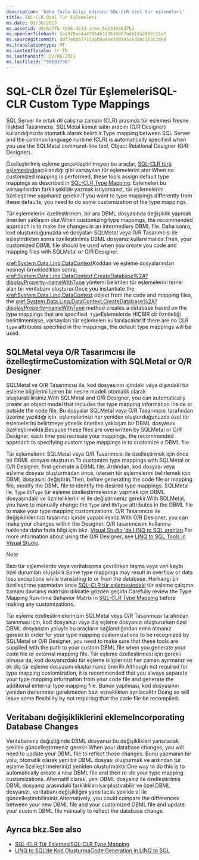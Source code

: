 ```yaml
---
description: 'Daha fazla bilgi edinin: SQL-CLR özel tür eşlemeleri'
title: SQL-CLR Özel Tür Eşlemeleri
ms.date: 03/30/2017
ms.assetid: d916c7fb-4b56-4214-acbe-5e23365047b2
ms.openlocfilehash: 5ad929ae4a47964b333616867ad01da2892c21af
ms.sourcegitcommit: ddf7edb67715a5b9a45e3dd44536dabc153c1de0
ms.translationtype: MT
ms.contentlocale: tr-TR
ms.lasthandoff: 02/06/2021
ms.locfileid: "99803756"
---
```

# <a name="sql-clr-custom-type-mappings"></a><span data-ttu-id="34b02-103">SQL-CLR Özel Tür Eşlemeleri</span><span class="sxs-lookup"><span data-stu-id="34b02-103">SQL-CLR Custom Type Mappings</span></span>

<span data-ttu-id="34b02-104">SQL Server ile ortak dil çalışma zamanı (CLR) arasında tür eşlemesi Nesne İlişkisel Tasarımcısı, SQLMetal komut satırı aracını (O/R Designer) kullandığınızda otomatik olarak belirtilir.</span><span class="sxs-lookup"><span data-stu-id="34b02-104">Type mapping between SQL Server and the common language runtime (CLR) is automatically specified when you use the SQLMetal command-line tool, Object Relational Designer (O/R Designer).</span></span>  
  
 <span data-ttu-id="34b02-105">Özelleştirilmiş eşleme gerçekleştirilmeyen bu araçlar, [SQL-CLR türü eşlemesinde](sql-clr-type-mapping.md)açıklandığı gibi varsayılan tür eşlemelerini atar.</span><span class="sxs-lookup"><span data-stu-id="34b02-105">When no customized mapping is performed, these tools assign default type mappings as described in [SQL-CLR Type Mapping](sql-clr-type-mapping.md).</span></span> <span data-ttu-id="34b02-106">Eşlemeleri bu varsayılandan farklı şekilde yazmak istiyorsanız, tür eşlemelerini özelleştirme yapmanız gerekir.</span><span class="sxs-lookup"><span data-stu-id="34b02-106">If you want to type mappings differently from these defaults, you need to do some customization of the type mappings.</span></span>  
  
 <span data-ttu-id="34b02-107">Tür eşlemelerini özelleştirirken, bir ara DBML dosyasında değişiklik yapmak önerilen yaklaşım olur.</span><span class="sxs-lookup"><span data-stu-id="34b02-107">When customizing type mappings, the recommended approach is to make the changes in an intermediary DBML file.</span></span> <span data-ttu-id="34b02-108">Daha sonra, kod oluşturduğunuzda ve dosyaları SQLMetal veya O/R Tasarımcısı ile eşleştirdikten sonra özelleştirilmiş DBML dosyanız kullanılmalıdır.</span><span class="sxs-lookup"><span data-stu-id="34b02-108">Then, your customized DBML file should be used when you create you code and mapping files with SQLMetal or O/R Designer.</span></span>  
  
 <span data-ttu-id="34b02-109"><xref:System.Data.Linq.DataContext>Koddan ve eşleme dosyalarından nesneyi örnekledikten sonra, <xref:System.Data.Linq.DataContext.CreateDatabase%2A?displayProperty=nameWithType> yöntemi belirtilen tür eşlemelerini temel alan bir veritabanı oluşturur.</span><span class="sxs-lookup"><span data-stu-id="34b02-109">Once you instantiate the <xref:System.Data.Linq.DataContext> object from the code and mapping files, the <xref:System.Data.Linq.DataContext.CreateDatabase%2A?displayProperty=nameWithType> method creates a database based on the type mappings that are specified.</span></span> <span data-ttu-id="34b02-110">`type`Eşlemelerde HIÇBIR clr özniteliği belirtilmemişse, varsayılan tür eşlemeleri kullanılacaktır.</span><span class="sxs-lookup"><span data-stu-id="34b02-110">If there are no CLR `type` attributes specified in the mappings, the default type mappings will be used.</span></span>  
  
## <a name="customization-with-sqlmetal-or-or-designer"></a><span data-ttu-id="34b02-111">SQLMetal veya O/R Tasarımcısı ile özelleştirme</span><span class="sxs-lookup"><span data-stu-id="34b02-111">Customization with SQLMetal or O/R Designer</span></span>  

 <span data-ttu-id="34b02-112">SQLMetal ve O/R Tasarımcısı ile, kod dosyasının içindeki veya dışındaki tür eşleme bilgilerini içeren bir nesne modeli otomatik olarak oluşturabilirsiniz.</span><span class="sxs-lookup"><span data-stu-id="34b02-112">With SQLMetal and O/R Designer, you can automatically create an object model that includes the type mapping information inside or outside the code file.</span></span> <span data-ttu-id="34b02-113">Bu dosyalar SQLMetal veya O/R Tasarımcısı tarafından üzerine yazıldığı için, eşlemelerinizi her yeniden oluşturduğunuzda özel tür eşlemelerini belirtmeye yönelik önerilen yaklaşım bir DBML dosyasını özelleştirmektir.</span><span class="sxs-lookup"><span data-stu-id="34b02-113">Because these files are overwritten by SQLMetal or O/R Designer, each time you recreate your mappings, the recommended approach to specifying custom type mappings is to customize a DBML file.</span></span>  
  
 <span data-ttu-id="34b02-114">Tür eşlemelerini SQLMetal veya O/R Tasarımcısı ile özelleştirmek için önce bir DBML dosyası oluşturun.</span><span class="sxs-lookup"><span data-stu-id="34b02-114">To customize type mappings with SQLMetal or O/R Designer, first generate a DBML file.</span></span> <span data-ttu-id="34b02-115">Ardından, kod dosyası veya eşleme dosyası oluşturmadan önce, istenen tür eşlemelerini belirlemek için DBML dosyasını değiştirin.</span><span class="sxs-lookup"><span data-stu-id="34b02-115">Then, before generating the code file or mapping file, modify the DBML file to identify the desired type mappings.</span></span> <span data-ttu-id="34b02-116">SQLMetal ile, `Type` `DbType` tür eşleme özelleştirmelerinizi yapmak için DBML dosyasındaki ve özniteliklerini el ile değiştirmeniz gerekir.</span><span class="sxs-lookup"><span data-stu-id="34b02-116">With SQLMetal, you have to manually change the `Type` and `DbType` attributes in the DBML file to make your type mapping customizations.</span></span> <span data-ttu-id="34b02-117">O/R Tasarımcısı ile değişikliklerinizi tasarımcı içinde yapabilirsiniz.</span><span class="sxs-lookup"><span data-stu-id="34b02-117">With O/R Designer, you can make your changes within the Designer.</span></span> <span data-ttu-id="34b02-118">O/R tasarımcısını kullanma hakkında daha fazla bilgi için bkz. [Visual Studio 'da LINQ to SQL araçları](/visualstudio/data-tools/linq-to-sql-tools-in-visual-studio2).</span><span class="sxs-lookup"><span data-stu-id="34b02-118">For more information about using the O/R Designer, see [LINQ to SQL Tools in Visual Studio](/visualstudio/data-tools/linq-to-sql-tools-in-visual-studio2).</span></span>  
  
> [!NOTE]
> <span data-ttu-id="34b02-119">Bazı tür eşlemelerde veya veritabanına çevrilirken taşma veya veri kaybı özel durumları oluşabilir.</span><span class="sxs-lookup"><span data-stu-id="34b02-119">Some type mappings may result in overflow or data loss exceptions while translating to or from the database.</span></span> <span data-ttu-id="34b02-120">Herhangi bir özelleştirme yapmadan önce [SQL-CLR tür eşlemesindeki](sql-clr-type-mapping.md) tür eşleme çalışma zamanı davranış matrisini dikkatle gözden geçirin.</span><span class="sxs-lookup"><span data-stu-id="34b02-120">Carefully review the Type Mapping Run-time Behavior Matrix in [SQL-CLR Type Mapping](sql-clr-type-mapping.md) before making any customizations.</span></span>  
  
 <span data-ttu-id="34b02-121">Tür eşleme özelleştirmelerinizin SQLMetal veya O/R Tasarımcısı tarafından tanınması için, kod dosyanızı veya dış eşleme dosyanızı oluştururken özel DBML dosyanızın yoluyla bu araçların sağlandığından emin olmanız gerekir.</span><span class="sxs-lookup"><span data-stu-id="34b02-121">In order for your type mapping customizations to be recognized by SQLMetal or O/R Designer, you need to make sure that these tools are supplied with the path to your custom DBML file when you generate your code file or external mapping file.</span></span> <span data-ttu-id="34b02-122">Tür eşleme özelleştirmesi için gerekli olmasa da, kod dosyanızdaki tür eşleme bilgilerinizi her zaman ayırmanız ve ek dış tür eşleme dosyasını oluşturmanız önerilir.</span><span class="sxs-lookup"><span data-stu-id="34b02-122">Although not required for type mapping customization, it is recommended that you always separate your type mapping information from your code file and generate the additional external type mapping file.</span></span> <span data-ttu-id="34b02-123">Bunun yapılması, kod dosyasının yeniden derlenmesi gerekmeden bazı esneklikten ayrılacaktır.</span><span class="sxs-lookup"><span data-stu-id="34b02-123">Doing so will leave some flexibility by not requiring that the code file be recompiled.</span></span>  
  
## <a name="incorporating-database-changes"></a><span data-ttu-id="34b02-124">Veritabanı değişikliklerini ekleme</span><span class="sxs-lookup"><span data-stu-id="34b02-124">Incorporating Database Changes</span></span>  

 <span data-ttu-id="34b02-125">Veritabanınız değiştiğinde DBML dosyanızı bu değişiklikleri yansıtacak şekilde güncelleştirmeniz gerekir.</span><span class="sxs-lookup"><span data-stu-id="34b02-125">When your database changes, you will need to update your DBML file to reflect those changes.</span></span> <span data-ttu-id="34b02-126">Bunu yapmanın bir yolu, otomatik olarak yeni bir DBML dosyası oluşturmak ve ardından tür eşleme özelleştirmelerinizi yeniden oluşturmaktır.</span><span class="sxs-lookup"><span data-stu-id="34b02-126">One way to do this is to automatically create a new DBML file and then re-do your type mapping customizations.</span></span> <span data-ttu-id="34b02-127">Alternatif olarak, yeni DBML dosyanız ile özelleştirilmiş DBML dosyanız arasındaki farklılıkları karşılaştırabilir ve özel DBML dosyanızı, veritabanı değişikliğini yansıtacak şekilde el ile güncelleştirebilirsiniz.</span><span class="sxs-lookup"><span data-stu-id="34b02-127">Alternatively, you could compare the differences between your new DBML file and your customized DBML file and update your custom DBML file manually to reflect the database change.</span></span>  
  
## <a name="see-also"></a><span data-ttu-id="34b02-128">Ayrıca bkz.</span><span class="sxs-lookup"><span data-stu-id="34b02-128">See also</span></span>

- [<span data-ttu-id="34b02-129">SQL-CLR Tür Eşlemesi</span><span class="sxs-lookup"><span data-stu-id="34b02-129">SQL-CLR Type Mapping</span></span>](sql-clr-type-mapping.md)
- [<span data-ttu-id="34b02-130">LINQ to SQL’de Kod Oluşturma</span><span class="sxs-lookup"><span data-stu-id="34b02-130">Code Generation in LINQ to SQL</span></span>](code-generation-in-linq-to-sql.md)
